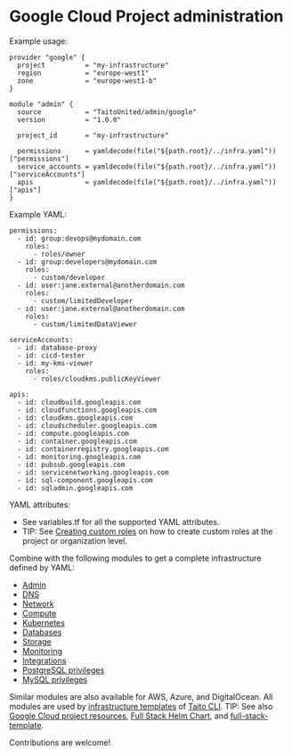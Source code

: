 # Google Cloud Project administration

Example usage:

```
provider "google" {
  project          = "my-infrastructure"
  region           = "europe-west1"
  zone             = "europe-west1-b"
}

module "admin" {
  source           = "TaitoUnited/admin/google"
  version          = "1.0.0"

  project_id       = "my-infrastructure"

  permissions      = yamldecode(file("${path.root}/../infra.yaml"))["permissions"]
  service_accounts = yamldecode(file("${path.root}/../infra.yaml"))["serviceAccounts"]
  apis             = yamldecode(file("${path.root}/../infra.yaml"))["apis"]
}
```

Example YAML:

```
permissions:
  - id: group:devops@mydomain.com
    roles:
      - roles/owner
  - id: group:developers@mydomain.com
    roles:
      - custom/developer
  - id: user:jane.external@anotherdomain.com
    roles:
      - custom/limitedDeveloper
  - id: user:jane.external@anotherdomain.com
    roles:
      - custom/limitedDataViewer

serviceAccounts:
  - id: database-proxy
  - id: cicd-tester
  - id: my-kms-viewer
    roles:
      - roles/cloudkms.publicKeyViewer

apis:
  - id: cloudbuild.googleapis.com
  - id: cloudfunctions.googleapis.com
  - id: cloudkms.googleapis.com
  - id: cloudscheduler.googleapis.com
  - id: compute.googleapis.com
  - id: container.googleapis.com
  - id: containerregistry.googleapis.com
  - id: monitoring.googleapis.com
  - id: pubsub.googleapis.com
  - id: servicenetworking.googleapis.com
  - id: sql-component.googleapis.com
  - id: sqladmin.googleapis.com
```

YAML attributes:

- See variables.tf for all the supported YAML attributes.
- TIP: See [Creating custom roles](https://cloud.google.com/iam/docs/creating-custom-roles) on how to create custom roles at the project or organization level.

Combine with the following modules to get a complete infrastructure defined by YAML:

- [Admin](https://registry.terraform.io/modules/TaitoUnited/admin/google)
- [DNS](https://registry.terraform.io/modules/TaitoUnited/dns/google)
- [Network](https://registry.terraform.io/modules/TaitoUnited/network/google)
- [Compute](https://registry.terraform.io/modules/TaitoUnited/compute/google)
- [Kubernetes](https://registry.terraform.io/modules/TaitoUnited/kubernetes/google)
- [Databases](https://registry.terraform.io/modules/TaitoUnited/databases/google)
- [Storage](https://registry.terraform.io/modules/TaitoUnited/storage/google)
- [Monitoring](https://registry.terraform.io/modules/TaitoUnited/monitoring/google)
- [Integrations](https://registry.terraform.io/modules/TaitoUnited/integrations/google)
- [PostgreSQL privileges](https://registry.terraform.io/modules/TaitoUnited/privileges/postgresql)
- [MySQL privileges](https://registry.terraform.io/modules/TaitoUnited/privileges/mysql)

Similar modules are also available for AWS, Azure, and DigitalOcean. All modules are used by [infrastructure templates](https://taitounited.github.io/taito-cli/templates#infrastructure-templates) of [Taito CLI](https://taitounited.github.io/taito-cli/). TIP: See also [Google Cloud project resources](https://registry.terraform.io/modules/TaitoUnited/project-resources/google), [Full Stack Helm Chart](https://github.com/TaitoUnited/taito-charts/blob/master/full-stack), and [full-stack-template](https://github.com/TaitoUnited/full-stack-template).

Contributions are welcome!
